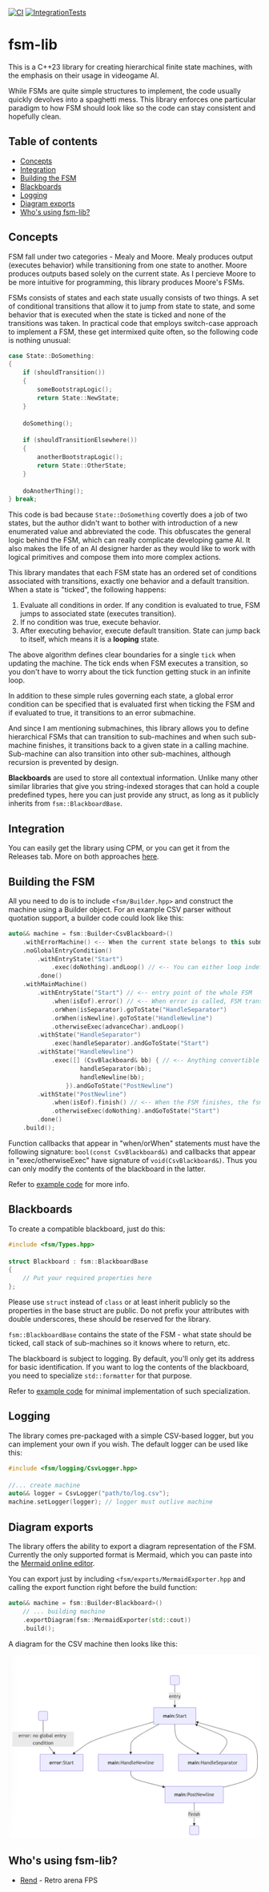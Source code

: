 [![CI](https://github.com/nerudaj/dgm-fsm-lib/actions/workflows/main.yml/badge.svg?branch=main)](https://github.com/nerudaj/dgm-fsm-lib/actions/workflows/main.yml) [![IntegrationTests](https://github.com/nerudaj/fsm-lib/actions/workflows/integration.yml/badge.svg?branch=main)](https://github.com/nerudaj/fsm-lib/actions/workflows/integration.yml)

# fsm-lib

This is a C++23 library for creating hierarchical finite state machines, with the emphasis on their usage in videogame AI.

While FSMs are quite simple structures to implement, the code usually quickly devolves into a spaghetti mess. This library enforces one particular paradigm to how FSM should look like so the code can stay consistent and hopefully clean.

## Table of contents

 * [Concepts](#concepts)
 * [Integration](#integration)
 * [Building the FSM](#building-the-fsm)
 * [Blackboards](#blackboards)
 * [Logging](#logging)
 * [Diagram exports](#diagram-exports)
 * [Who's using fsm-lib?](#whos-using-fsm-lib)

## Concepts

FSM fall under two categories - Mealy and Moore. Mealy produces output (executes behavior) while transitioning from one state to another. Moore produces outputs based solely on the current state. As I percieve Moore to be more intuitive for programming, this library produces Moore's FSMs.

FSMs consists of states and each state usually consists of two things. A set of conditional transitions that allow it to jump from state to state, and some behavior that is executed when the state is ticked and none of the transitions was taken. In practical code that employs switch-case approach to implement a FSM, these get intermixed quite often, so the following code is nothing unusual:

```c++
case State::DoSomething:
{
	if (shouldTransition())
	{
		someBootstrapLogic();
		return State::NewState;
	}
	
	doSomething();
	
	if (shouldTransitionElsewhere())
	{
		anotherBootstrapLogic();
		return State::OtherState;
	}
	
	doAnotherThing();
} break;
```

This code is bad because `State::DoSomething` covertly does a job of two states, but the author didn't want to bother with introduction of a new enumerated value and abbreviated the code. This obfuscates the general logic behind the FSM, which can really complicate developing game AI. It also makes the life of an AI designer harder as they would like to work with logical primitives and compose them into more complex actions.

This library mandates that each FSM state has an ordered set of conditions associated with transitions, exactly one behavior and a default transition. When a state is "ticked", the following happens:

1) Evaluate all conditions in order. If any condition is evaluated to true, FSM jumps to associated state (executes transition).
2) If no condition was true, execute behavior.
3) After executing behavior, execute default transition. State can jump back to itself, which means it is a **looping** state.

The above algorithm defines clear boundaries for a single `tick` when updating the machine. The tick ends when FSM executes a transition, so you don't have to worry about the tick function getting stuck in an infinite loop.

In addition to these simple rules governing each state, a global error condition can be specified that is evaluated first when ticking the FSM and if evaluated to true, it transitions to an error submachine.

And since I am mentioning submachines, this library allows you to define hierarchical FSMs that can transition to sub-machines and when such sub-machine finishes, it transitions back to a given state in a calling machine. Sub-machine can also transition into other sub-machines, although recursion is prevented by design.

**Blackboards** are used to store all contextual information. Unlike many other similar libraries that give you string-indexed storages that can hold a couple predefined types, here you can just provide any struct, as long as it publicly inherits from `fsm::BlackboardBase`.

## Integration

You can easily get the library using CPM, or you can get it from the Releases tab. More on both approaches [here](docs/Integration.md).

## Building the FSM

All you need to do is to include `<fsm/Builder.hpp>` and construct the machine using a Builder object. For an example CSV parser without quotation support, a builder code could look like this:

```c++
auto&& machine = fsm::Builder<CsvBlackboard>()
    .withErrorMachine() <-- When the current state belongs to this submachine, the fsm::Fsm::isErrored returns true
    .noGlobalEntryCondition()
        .withEntryState("Start")
            .exec(doNothing).andLoop() // <-- You can either loop indefinitely or you can all restart and go back to main entry state
        .done()
    .withMainMachine()
        .withEntryState("Start") // <-- entry point of the whole FSM
            .when(isEof).error() // <-- When error is called, FSM transitions to the entry point of the error machine
            .orWhen(isSeparator).goToState("HandleSeparator")
            .orWhen(isNewline).goToState("HandleNewline")
            .otherwiseExec(advanceChar).andLoop()
        .withState("HandleSeparator")
            .exec(handleSeparator).andGoToState("Start")
        .withState("HandleNewline")
            .exec([] (CsvBlackboard& bb) { // <-- Anything convertible to std::function can be used
                    handleSeparator(bb);
                    handleNewline(bb);
                }).andGoToState("PostNewline")
        .withState("PostNewline")
            .when(isEof).finish() // <-- When the FSM finishes, the fsm::Fsm::isFinished returns true and nothing happens
            .otherwiseExec(doNothing).andGoToState("Start")
        .done()
    .build();
```

Function callbacks that appear in "when/orWhen" statements must have the following signature: `bool(const CsvBlackboard&)` and callbacks that appear in "exec/otherwiseExec" have signature of `void(CsvBlackboard&)`. Thus you can only modify the contents of the blackboard in the latter.

Refer to [example code](examples/02-simple-fsm/Main.cpp) for more info.

## Blackboards

To create a compatible blackboard, just do this:

```c++
#include <fsm/Types.hpp>

struct Blackboard : fsm::BlackboardBase
{
	// Put your required properties here
};
```

Please use `struct` instead of `class` or at least inherit publicly so the properties in the base struct are public. Do not prefix your attributes with double underscores, these should be reserved for the library.

`fsm::BlackboardBase` contains the state of the FSM - what state should be ticked, call stack of sub-machines so it knows where to return, etc.

The blackboard is subject to logging. By default, you'll only get its address for basic identification. If you want to log the contents of the blackboard, you need to specialize `std::formatter` for that purpose.

Refer to [example code](examples/01-loggable-blackboard/Main.cpp) for minimal implementation of such specialization.

## Logging

The library comes pre-packaged with a simple CSV-based logger, but you can implement your own if you wish. The default logger can be used like this:

```c++
#include <fsm/logging/CsvLogger.hpp>

//... create machine
auto&& logger = CsvLogger("path/to/log.csv");
machine.setLogger(logger); // logger must outlive machine
```

## Diagram exports

The library offers the ability to export a diagram representation of the FSM. Currently the only supported format is Mermaid, which you can paste into the [Mermaid online editor](https://mermaid.live/).

You can export just by including `<fsm/exports/MermaidExporter.hpp` and calling the export function right before the build function:

```c++
auto&& machine = fsm::Builder<Blackboard>()
	// ... building machine
    .exportDiagram(fsm::MermaidExporter(std::cout))
    .build();
```

A diagram for the CSV machine then looks like this:

![CSV parser FSM](examples/03-exporting-diagrams/diagram.png)

## Who's using fsm-lib?

 * [Rend](https://nerudaj.itch.io/Rend) - Retro arena FPS
